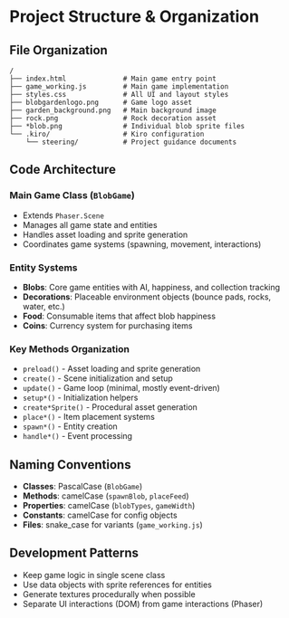 # Project Structure & Organization

## File Organization

```
/
├── index.html              # Main game entry point
├── game_working.js         # Main game implementation
├── styles.css              # All UI and layout styles
├── blobgardenlogo.png      # Game logo asset
├── garden_background.png   # Main background image
├── rock.png                # Rock decoration asset
├── *blob.png               # Individual blob sprite files
└── .kiro/                  # Kiro configuration
    └── steering/           # Project guidance documents
```

## Code Architecture

### Main Game Class (`BlobGame`)

- Extends `Phaser.Scene`
- Manages all game state and entities
- Handles asset loading and sprite generation
- Coordinates game systems (spawning, movement, interactions)

### Entity Systems

- **Blobs**: Core game entities with AI, happiness, and collection tracking
- **Decorations**: Placeable environment objects (bounce pads, rocks, water, etc.)
- **Food**: Consumable items that affect blob happiness
- **Coins**: Currency system for purchasing items

### Key Methods Organization

- `preload()` - Asset loading and sprite generation
- `create()` - Scene initialization and setup
- `update()` - Game loop (minimal, mostly event-driven)
- `setup*()` - Initialization helpers
- `create*Sprite()` - Procedural asset generation
- `place*()` - Item placement systems
- `spawn*()` - Entity creation
- `handle*()` - Event processing

## Naming Conventions

- **Classes**: PascalCase (`BlobGame`)
- **Methods**: camelCase (`spawnBlob`, `placeFeed`)
- **Properties**: camelCase (`blobTypes`, `gameWidth`)
- **Constants**: camelCase for config objects
- **Files**: snake_case for variants (`game_working.js`)

## Development Patterns

- Keep game logic in single scene class
- Use data objects with sprite references for entities
- Generate textures procedurally when possible
- Separate UI interactions (DOM) from game interactions (Phaser)
